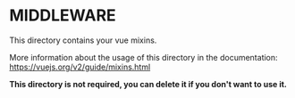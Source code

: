 # MIDDLEWARE

This directory contains your vue mixins.

More information about the usage of this directory in the documentation:
https://vuejs.org/v2/guide/mixins.html

**This directory is not required, you can delete it if you don't want to use it.**
